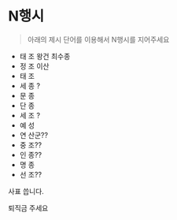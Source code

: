 # N행시
> 아래의 제시 단어를 이용해서 N행시를 지어주세요

- 태 조 왕건 최수종
- 정 조 이산 
- 태 조
- 세 종 ?
- 문 종
- 단 종
- 세 조 ?
- 예 성
- 연 산군??
- 중 조??
- 인 종??
- 명 종
- 선 조??

사표 씁니다.

퇴직금 주세요

